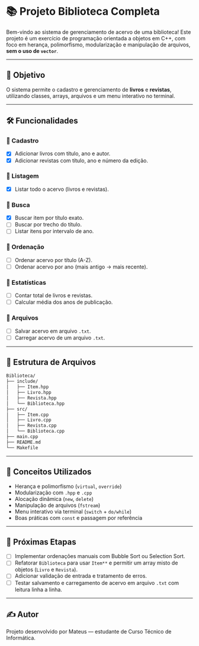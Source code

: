 # 📚 Projeto Biblioteca Completa

Bem-vindo ao sistema de gerenciamento de acervo de uma biblioteca! Este projeto é um exercício de programação orientada a objetos em C++, com foco em herança, polimorfismo, modularização e manipulação de arquivos, **sem o uso de `vector`**.

---

## 🎯 Objetivo

O sistema permite o cadastro e gerenciamento de **livros** e **revistas**, utilizando classes, arrays, arquivos e um menu interativo no terminal.

---

## 🛠️ Funcionalidades

### 📌 Cadastro
- [x] Adicionar livros com título, ano e autor.
- [x] Adicionar revistas com título, ano e número da edição.

### 📌 Listagem
- [x] Listar todo o acervo (livros e revistas).

### 📌 Busca
- [x] Buscar item por título exato.
- [ ] Buscar por trecho do título.
- [ ] Listar itens por intervalo de ano.

### 📌 Ordenação
- [ ] Ordenar acervo por título (A-Z).
- [ ] Ordenar acervo por ano (mais antigo → mais recente).

### 📌 Estatísticas
- [ ] Contar total de livros e revistas.
- [ ] Calcular média dos anos de publicação.

### 📌 Arquivos
- [ ] Salvar acervo em arquivo `.txt`.
- [ ] Carregar acervo de um arquivo `.txt`.

---

## 🔧 Estrutura de Arquivos

```bash
Biblioteca/
├── include/
│   ├── Item.hpp
│   ├── Livro.hpp
│   ├── Revista.hpp
│   └── Biblioteca.hpp
├── src/
│   ├── Item.cpp
│   ├── Livro.cpp
│   ├── Revista.cpp
│   └── Biblioteca.cpp
├── main.cpp
├── README.md
└── Makefile
```

---

## 🧠 Conceitos Utilizados

- Herança e polimorfismo (`virtual`, `override`)
- Modularização com `.hpp` e `.cpp`
- Alocação dinâmica (`new`, `delete`)
- Manipulação de arquivos (`fstream`)
- Menu interativo via terminal (`switch` + `do/while`)
- Boas práticas com `const` e passagem por referência

---

## 🚧 Próximas Etapas

- [ ] Implementar ordenações manuais com Bubble Sort ou Selection Sort.
- [ ] Refatorar `Biblioteca` para usar `Item**` e permitir um array misto de objetos (`Livro` e `Revista`).
- [ ] Adicionar validação de entrada e tratamento de erros.
- [ ] Testar salvamento e carregamento de acervo em arquivo `.txt` com leitura linha a linha.

---

## ✍️ Autor

Projeto desenvolvido por Mateus — estudante de Curso Técnico de Informática.

